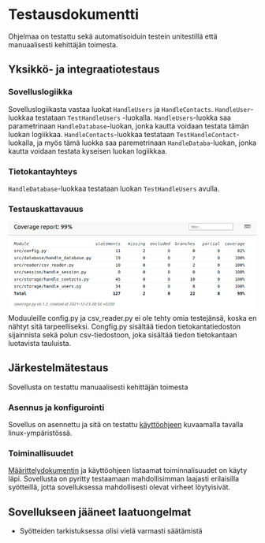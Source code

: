 # Testausdokumentti
Ohjelmaa on testattu sekä automatisoiduin testein unitestillä että manuaalisesti kehittäjän toimesta.

## Yksikkö- ja integraatiotestaus

### Sovelluslogiikka
Sovelluslogiikasta vastaa luokat <code>HandleUsers</code> ja <code>HandleContacts</code>. <code>HandleUser</code>-luokkaa testataan <code>TestHandleUsers</code>
-luokalla. <code>HandleUsers</code>-luokka saa parametrinaan <code>HandleDatabase</code>-luokan, jonka kautta voidaan testata tämän luokan logiikkaa. <code>HandleContacts</code>-luokkaa testataan <code>TestHandleContact</code>-luokalla, ja myös tämä luokka saa paremetrinaan <code>HandleDataba</code>-luokan, jonka kautta voidaan testata kyseisen luokan logiikkaa.

### Tietokantayhteys
<code>HandleDatabase</code>-luokkaa testataan luokan <code>TestHandleUsers</code> avulla.


### Testauskattavauus
![coverage](https://github.com/vaisajuh/ot-harjoitustyo/blob/master/dokumentaatio/kuvat/coverage.png)<br>
Moduuleille config.py ja csv_reader.py ei ole tehty omia testejänsä, koska en nähtyt sitä tarpeelliseksi. Congfig.py sisältää tiedon tietokantatiedoston sijainnista sekä polun csv-tiedostoon, joka sisältää tiedon tietokantaan luotavista tauluista.

## Järkestelmätestaus
Sovellusta on testattu manuaalisesti kehittäjän toimesta

### Asennus ja konfigurointi
Sovellus on asennettu ja sitä on testattu [käyttöohjeen](https://github.com/vaisajuh/ot-harjoitustyo/blob/master/dokumentaatio/kayttoohje.md) kuvaamalla tavalla linux-ympäristössä.

### Toiminallisuudet
[Määrittelydokumentin](https://github.com/vaisajuh/ot-harjoitustyo/blob/master/dokumentaatio/vaatimusmaarittely.md) ja käyttöohjeen listaamat toiminnalisuudet on käyty läpi. Sovellusta on pyritty testaamaan mahdollisimman laajasti erilaisilla syötteillä, jotta sovelluksessa mahdollisesti olevat virheet löytyisivät.

## Sovellukseen jääneet laatuongelmat
- Syötteiden tarkistuksessa olisi vielä varmasti säätämistä
